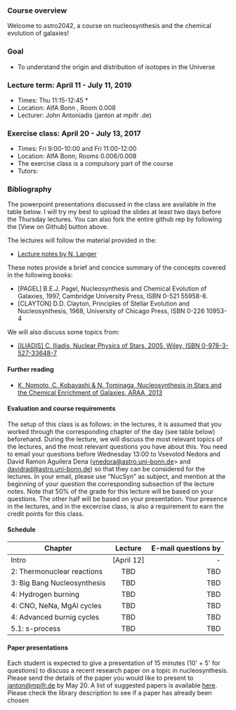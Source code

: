 ### Course overview 

Welcome to astro2042, a course on nucleosynthesis and the chemical evolution of galaxies! 

### Goal 
 * To understand the origin and distribution of isotopes in the Universe
 

### Lecture term: April 11 - July 11, 2019

* Times: Thu 11:15-12:45 *
* Location: AIfA Bonn , Room 0.008 
* Lecturer: John Antoniadis (janton at mpifr .de)


### Exercise class: April 20 - July 13, 2017

* Times: Fri 9:00-10:00 and Fri 11:00-12:00 
* Location: AIfA Bonn; Rooms 0.006/0.008 
* The exercise class is a compulsory part of the course
* Tutors:  


### Bibliography 
The powerpoint presentations discussed in the class are available in the table below. I will try my best to upload the slides at least two days before the Thursday lectures. You can also fork the entire github rep by following the [View on Github] button above. 

The lectures will follow the material provided in the: 
* [Lecture notes by N. Langer](https://astro.uni-bonn.de/~nlanger/siu_web/nucscript/Nucleo.pdf)

These notes provide a brief and concice summary of the concepts covered in the following books: 

* [PAGEL] B.E.J. Pagel, Nucleosynthesis and Chemical  Evolution of  Galaxies, 1997, Cambridge University Press, ISBN 0-521 55958-8.
* [CLAYTON] D.D. Clayton, Principles of Stellar Evolution and Nucleosynthesis, 1968, University of Chicago Press, ISBN 0-226 10953-4

We will also discuss some topics from: 

* [[ILIADIS] C. Iliadis, Nuclear Physics of Stars, 2005, Wiley, ISBN 0-978-3-527-33648-7](http://kvk.bibliothek.kit.edu/hylib-bin/kvk/nph-kvk2.cgi?maske=kvk-redesign&lang=en&title=KIT-Bibliothek%3A+Karlsruher+Virtueller+Katalog+KVK+%3A+Ergebnisanzeige&head=%2F%2Fkvk.bibliothek.kit.edu%2Fasset%2Fhtml%2Fhead.html&header=%2F%2Fkvk.bibliothek.kit.edu%2Fasset%2Fhtml%2Fheader.html&spacer=%2F%2Fkvk.bibliothek.kit.edu%2Fasset%2Fhtml%2Fspacer.html&footer=%2F%2Fkvk.bibliothek.kit.edu%2Fasset%2Fhtml%2Ffooter.html&css=none&input-charset=utf-8&ALL=&TI=&AU=&CI=&ST=&PY=&SB=9783527336487&SS=&PU=&target=_blank&VERBUENDE=&kataloge=SWB&kataloge=BVB&kataloge=NRW&kataloge=HEBIS&kataloge=HEBIS_RETRO&kataloge=KOBV_SOLR&kataloge=GBV&kataloge=DDB&kataloge=STABI_BERLIN&kataloge=TIB&kataloge=OEVK_GBV&kataloge=VD16&kataloge=VD17&kataloge=VD18&kataloge=VOE&kataloge=ZDB&OESTERREICH=&kataloge=BIBOPAC&kataloge=LBOE&kataloge=OENB&SCHWEIZ=&kataloge=SWISSBIB&kataloge=HELVETICAT&kataloge=BASEL&kataloge=ETH&kataloge=VKCH_RERO&kataloge=NLAU&kataloge=VERBUND_BELGIEN&kataloge=DAENEMARK_REX&kataloge=EROMM&kataloge=ESTER&kataloge=NB_FINNLAND&kataloge=FINNLAND_VERBUND&kataloge=BNF_PARIS&kataloge=ABES&kataloge=COPAC&kataloge=BL&kataloge=NB_ISRAEL&kataloge=VERBUND_ISRAEL&kataloge=EDIT16&kataloge=ITALIEN_VERBUND&kataloge=ITALIEN_SERIALS&kataloge=CISTI&kataloge=NLCA&kataloge=LUXEMBURG&kataloge=NB_NIEDERLANDE&kataloge=VERBUND_NORWEGEN&kataloge=NB_POLEN&kataloge=PORTUGAL&kataloge=STAATSBIB_RUSSLAND&kataloge=VERBUND_SCHWEDEN&kataloge=BNE&kataloge=REBIUN&kataloge=NB_TSCHECHIEN&kataloge=NB_UNGARN&kataloge=NLM&kataloge=WORLDCAT&BUCHHANDEL=&kataloge=ABEBOOKS&kataloge=AMAZON_DE&kataloge=AMAZON_US&kataloge=ANTIQUARIAT&kataloge=BOOKLOOKER&kataloge=KNO&kataloge=ZVAB&VOLLTEXTE=&kataloge=BASE&kataloge=DART_EUROPE&kataloge=DIGIBIB&kataloge=DFG_EBOOKS&kataloge=DFG_AUFSAETZE&kataloge=DOABOOKS&kataloge=DOAJ&kataloge=EROMM_WEBSEARCH&kataloge=EUROPEANA&kataloge=GOOGLE_BOOKS&kataloge=KUNST_HATHI&kataloge=ARCHIVE_ORG&kataloge=OAPEN&kataloge=ZVDD&ref=direct&client-js=yes&inhibit_redirect=1)


#### Further reading
* [K. Nomoto, C. Kobayashi & N. Tominaga, Nucleosynthesis in Stars and the Chemical Enrichment of Galaxies, ARAA, 2013](https://www.annualreviews.org/doi/pdf/10.1146/annurev-astro-082812-140956)



#### Evaluation and course requirements 
The setup of this class is as follows: in the lectures, it is assumed that you worked through the corresponding chapter of the day (see table below) beforehand. During the lecture, we will discuss the most relevant topics of the lectures, and the most relevant questions you have about this. You need to email your questions before Wednesday 13:00 to Vsevolod Nedora and David Ramon Aguilera Dena (vnedora@astro.uni-bonn.de> and davidrad@astro.uni-bonn.de) so that they can be considered for the lectures. In your email, please use "NucSyn" as subject, and mention at the beginning of your question the corresponding subsection of the lecture notes. Note that 50% of the grade for this lecture will be based on your questions. The other half will be based on your presentation. Your presence in the lectures, and in the excercise class, is also a requirement to earn the credit points for this class. 



#### Schedule  



| Chapter                        |      Lecture        | E-mail questions by  |
| -------------                  |  :-------------:    |                -----:|
| Intro       |      [April 12]      |           -          |
| 2: Thermonuclear reactions     |      TBD       |              TBD          
| 3: Big Bang Nucleosynthesis	   |    TBD         |              TBD          |
| 4: Hydrogen burning       	   |    TBD         |              TBD          |
| 4: CNO, NeNa, MgAl cycles       |    TBD        |              TBD          |
| 4: Advanced burnig cycles       |    TBD        |              TBD          |
| 5.1: s-process                  |    TBD        |              TBD          |


#### Paper presentations 
Each student is expected to give a presentation of 15 minutes (10' + 5' for questions) to discuss a recent research paper on a topic in nucleosynthesis. Please send the details of the paper you would like to present to janton@mpifr.de by May 20. A list of suggested papers is available [here](ui.adsabs.harvard.edu/#/public-libraries/srWK-pAGTZ-D1fpyllBK3g). Please check the library description to see if a paper has already been chosen 
